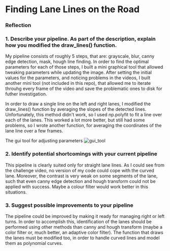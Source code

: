
# **Finding Lane Lines on the Road** 

[//]: # (Image References)

[image1]: ./examples/gui_tool.png "gui_tool"


### Reflection

### 1. Describe your pipeline. As part of the description, explain how you modified the draw_lines() function.

My pipeline consists of roughly 5 steps, that are: grayscale, blur, canny edge detection, mask, hough line finding. In order to find the optimal parameters for each of those steps, I built a mini graphical tool that allowed tweaking parameters while updating the image. 
After setting the initial values for the parameters, and noticing problems in the videos, I built another mini tool (not included in this repo), that allowed me to iterate throuhg every frame of the video and save the problematic ones to disk for futher investigation.

In order to draw a single line on the left and right lanes, I modified the draw_lines() function by averaging the slopes of the detected lines. Unfortunately, this method didn't work, so I used np.polyfit to fit a line over each of the lanes. This worked a lot more better, but still had some problems, so I wrote another function, for averaging the coordinates of the lane line over a few frames.

The gui tool for adjusting parameters
![][image1]


### 2. Identify potential shortcomings with your current pipeline


This pipeline is clearly suited only for straight lane lines. As I could see from the challenge video, no version of my code could cope with the curved lane. Moreover, the contrast is very weak on some segments of the lane, such that even canny edge detection and hough transform could not be applied with success. Maybe a colour filter would work better in this situations.


### 3. Suggest possible improvements to your pipeline

The pipeline could be improved by making it ready for managing right or left turns. In order to accomplish this, identification of the lanes should be performed using other methods than canny and hough transform (maybe a color filter or, much better, an adaptive color filter). The function that draws the lanes must be modified too, in order to handle curved lines and model them as polynomial curves.

